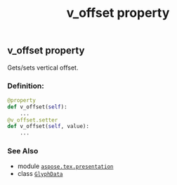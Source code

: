 ﻿---
title: v_offset property
second_title: Aspose.TeX for Python via .NET API References
description: 
type: docs
weight: 60
url: /python-net/aspose.tex.presentation/glyphdata/v_offset/
is_root: false
---

## v_offset property


Gets/sets vertical offset.
### Definition:
```python
@property
def v_offset(self):
    ...
@v_offset.setter
def v_offset(self, value):
    ...
```

### See Also
* module [`aspose.tex.presentation`](../../)
* class [`GlyphData`](/tex/python-net/aspose.tex.presentation/glyphdata)
